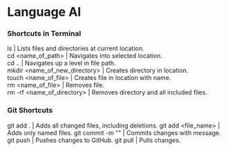 # Language AI

### Shortcuts in Terminal
ls | Lists files and directories at current location.  
cd <name_of_path> | Navigates into selected location.  
cd .. | Navigates up a level in file path.  
mkdir <name_of_new_directory> | Creates directory in location.  
touch <name_of_file> | Creates file in location with name.  
rm <name_of_file> | Removes file.  
rm -rf <name_of_directory> | Removes directory and all included files.  

### Git Shortcuts
git add . | Adds all changed files, including deletions.
git add <file_name> | Adds only named files.
git commit -m "<message>" | Commits changes with message.
git push | Pushes changes to GitHub.
git pull | Pulls changes.
